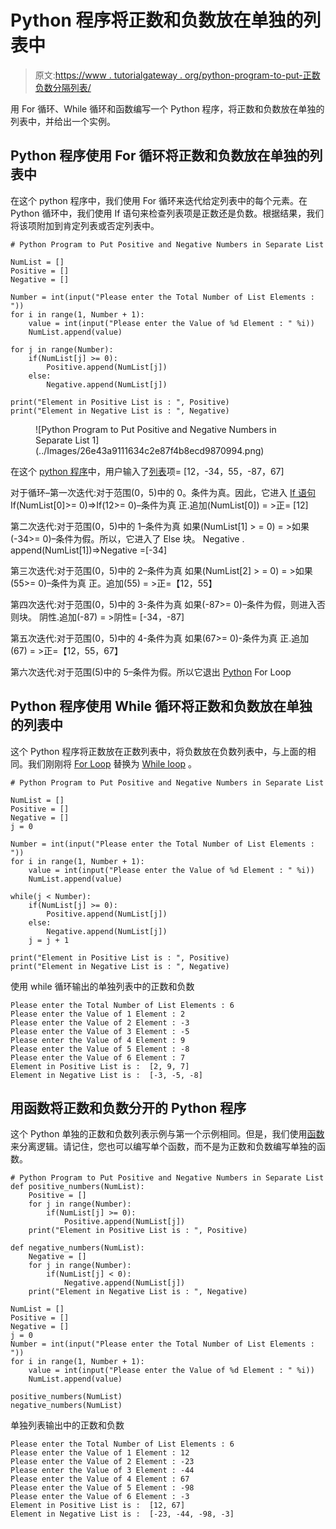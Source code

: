 # Python 程序将正数和负数放在单独的列表中

> 原文:[https://www . tutorialgateway . org/python-program-to-put-正数负数分隔列表/](https://www.tutorialgateway.org/python-program-to-put-positive-and-negative-numbers-in-separate-list/)

用 For 循环、While 循环和函数编写一个 Python 程序，将正数和负数放在单独的列表中，并给出一个实例。

## Python 程序使用 For 循环将正数和负数放在单独的列表中

在这个 python 程序中，我们使用 For 循环来迭代给定列表中的每个元素。在 Python 循环中，我们使用 If 语句来检查列表项是正数还是负数。根据结果，我们将该项附加到肯定列表或否定列表中。

```
# Python Program to Put Positive and Negative Numbers in Separate List

NumList = []
Positive = []
Negative = []

Number = int(input("Please enter the Total Number of List Elements : "))
for i in range(1, Number + 1):
    value = int(input("Please enter the Value of %d Element : " %i))
    NumList.append(value)

for j in range(Number):
    if(NumList[j] >= 0):
        Positive.append(NumList[j])
    else:
        Negative.append(NumList[j])

print("Element in Positive List is : ", Positive)
print("Element in Negative List is : ", Negative)
```

<figure class="wp-block-image">![Python Program to Put Positive and Negative Numbers in Separate List 1](../Images/26e43a9111634c2e87f4b8ecd9870994.png)</figure>

在这个 [python 程序](https://www.tutorialgateway.org/python-programming-examples/)中，用户输入了[列表](https://www.tutorialgateway.org/python-list/)项= [12，-34，55，-87，67]

对于循环–第一次迭代:对于范围(0，5)中的 0。条件为真。因此，它进入 [If 语句](https://www.tutorialgateway.org/python-if-statement/)
If(NumList[0]>= 0)=>If(12>= 0)–条件为真
正.追加(NumList[0]) = >正= [12]

第二次迭代:对于范围(0，5)中的 1–条件为真
如果(NumList[1] > = 0) = >如果(-34>= 0)–条件为假。所以，它进入了 Else 块。
Negative . append(NumList[1])=>Negative =[-34]

第三次迭代:对于范围(0，5)中的 2–条件为真
如果(NumList[2] > = 0) = >如果(55>= 0)–条件为真
正。追加(55) = >正=【12，55】

第四次迭代:对于范围(0，5)中的 3-条件为真
如果(-87>= 0)–条件为假，则进入否则块。
阴性.追加(-87) = >阴性= [-34，-87]

第五次迭代:对于范围(0，5)中的 4-条件为真
如果(67>= 0)-条件为真
正.追加(67) = >正=【12，55，67】

第六次迭代:对于范围(5)中的 5–条件为假。所以它退出 [Python](https://www.tutorialgateway.org/python-tutorial/) For Loop

## Python 程序使用 While 循环将正数和负数放在单独的列表中

这个 Python 程序将正数放在正数列表中，将负数放在负数列表中，与上面的相同。我们刚刚将 [For Loop](https://www.tutorialgateway.org/python-for-loop/) 替换为 [While loop](https://www.tutorialgateway.org/python-while-loop/) 。

```
# Python Program to Put Positive and Negative Numbers in Separate List

NumList = []
Positive = []
Negative = []
j = 0

Number = int(input("Please enter the Total Number of List Elements : "))
for i in range(1, Number + 1):
    value = int(input("Please enter the Value of %d Element : " %i))
    NumList.append(value)

while(j < Number):
    if(NumList[j] >= 0):
        Positive.append(NumList[j])
    else:
        Negative.append(NumList[j])
    j = j + 1

print("Element in Positive List is : ", Positive)
print("Element in Negative List is : ", Negative)
```

使用 while 循环输出的单独列表中的正数和负数

```
Please enter the Total Number of List Elements : 6
Please enter the Value of 1 Element : 2
Please enter the Value of 2 Element : -3
Please enter the Value of 3 Element : -5
Please enter the Value of 4 Element : 9
Please enter the Value of 5 Element : -8
Please enter the Value of 6 Element : 7
Element in Positive List is :  [2, 9, 7]
Element in Negative List is :  [-3, -5, -8]
```

## 用函数将正数和负数分开的 Python 程序

这个 Python 单独的正数和负数列表示例与第一个示例相同。但是，我们使用[函数](https://www.tutorialgateway.org/functions-in-python/)来分离逻辑。请记住，您也可以编写单个函数，而不是为正数和负数编写单独的函数。

```
# Python Program to Put Positive and Negative Numbers in Separate List
def positive_numbers(NumList):
    Positive = []
    for j in range(Number):
        if(NumList[j] >= 0):
            Positive.append(NumList[j])
    print("Element in Positive List is : ", Positive)

def negative_numbers(NumList):
    Negative = []
    for j in range(Number):
        if(NumList[j] < 0):
            Negative.append(NumList[j])
    print("Element in Negative List is : ", Negative)

NumList = []
Positive = []
Negative = []
j = 0
Number = int(input("Please enter the Total Number of List Elements : "))
for i in range(1, Number + 1):
    value = int(input("Please enter the Value of %d Element : " %i))
    NumList.append(value)

positive_numbers(NumList)
negative_numbers(NumList)
```

单独列表输出中的正数和负数

```
Please enter the Total Number of List Elements : 6
Please enter the Value of 1 Element : 12
Please enter the Value of 2 Element : -23
Please enter the Value of 3 Element : -44
Please enter the Value of 4 Element : 67
Please enter the Value of 5 Element : -98
Please enter the Value of 6 Element : -3
Element in Positive List is :  [12, 67]
Element in Negative List is :  [-23, -44, -98, -3]
```